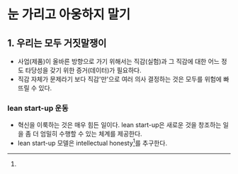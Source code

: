 # 눈 가리고 아웅하지 말기

## 1. 우리는 모두 거짓말쟁이

- 사업(제품)이 올바른 방향으로 가기 위해서는 직감(실험)과 그 직감에 대한 어느 정도 타당성을 갖기 위한 증거(데이터)가 필요하다.
- 직감 자체가 문제라기 보다 직감'만'으로 여러 의사 결정하는 것은 모두를 위험에 빠뜨릴 수 있다.

### lean start-up 운동

- 혁신을 이룩하는 것은 매우 힘든 일이다. lean start-up은 새로운 것을 창조하는 일을 좀 더 엄밀히 수행할 수 있는 체계를 제공한다.
- lean start-up 모델은 intellectual honesty[^1]를 추구한다.

[^1]:
